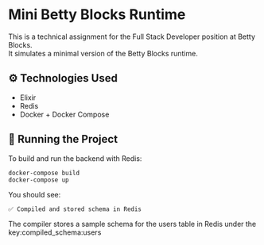 # Mini Betty Blocks Runtime

This is a technical assignment for the Full Stack Developer position at Betty Blocks.  
It simulates a minimal version of the Betty Blocks runtime.

## ⚙️ Technologies Used

- Elixir
- Redis
- Docker + Docker Compose

## 🚀 Running the Project

To build and run the backend with Redis:

```
docker-compose build
docker-compose up
```

You should see:

```
✅ Compiled and stored schema in Redis
```

The compiler stores a sample schema for the users table in Redis under the key:compiled_schema:users
